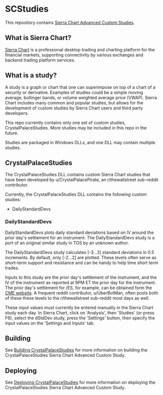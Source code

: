 # SCStudies

This repository contains [Sierra Chart Advanced Custom Studies](https://www.sierrachart.com/index.php?page=doc/AdvancedCustomStudyInterfaceAndLanguage.php).

## What is Sierra Chart?

[Sierra Chart](https://www.sierrachart.com/) is a professional desktop trading and charting platform for the financial markets, supporting connectivity by various exchanges and backend trading platform services.

## What is a study?

A study is a graph or chart that one can superimpose on top of a chart of a security or derivative.  Examples of studies could be a simple moving average, bollinger bands, or volume weighted average price (VWAP).  Sierra Chart includes many common and popular studies, but allows for the development of custom studies by Sierra Chart users and third party developers.

This repo currently contains only one set of custom studies, CrystalPalaceStudies.  More studies may be included in this repo in the future.

Studies are packaged in Windows DLLs, and one DLL may contain multiple studies.

## CrystalPalaceStudies

The CrystalPalaceStudies DLL contains custom Sierra Chart studies that have been developed by u/CrystalPalacePirate, an r/thewallstreet sub-reddit contributor.

Currently, the CrystalPalaceStudies DLL contains the following custom studies:

- DailyStandardDevs

### DailyStandardDevs

DailyStandardDevs plots daily standard deviations based on IV around the prior day's settlement for an instrument.  The DailyStandardDevs study is a port of an original similar study in TOS by an unknown author.  

The DailyStandardDevs study calculates [-3...3] standard deviations in 0.5 increments. By default, only [-2...2] are plotted.  These levels often serve as short-term support and resistance and can be handy to help time short term trades.  

Inputs to this study are the prior day's settlement of the instrument, and the IV of the instrument as reported at 9PM ET the prior day for the instrument.  The prior day's settlement for /ES, for example, can be obtained form the [CME website](https://www.cmegroup.com/trading/equity-index/us-index/e-mini-sandp500_quotes_settlements_futures.html).  A frequent reddit contributor, u/UberBotMan, often posts both of these these levels to the r/thewallstreet sub-reddit most days as well.

These input values must currently be entered manually in the Sierra Chart study each day.  In Sierra Chart, click on 'Analysis', then 'Studies' (or press F6), select the dStdDev study, press the 'Settings' button, then specify the input values on the 'Settings and Inputs' tab.

## Building

See [Building CrystalPalaceStudies](./CPSBuild.md) for more information on building the CrystalPalaceStudies Sierra Chart Advanced Custom Study.

## Deploying

See [Deploying CrystalPalaceStudies](./CPSDeploy.md) for more information on deploying the CrystalPalaceStudies Sierra Chart Advanced Custom Study.
